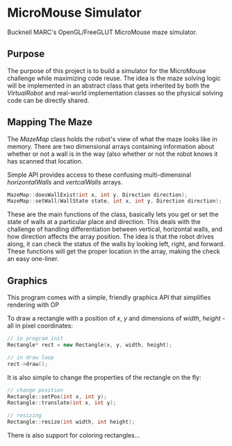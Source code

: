 MicroMouse Simulator
====================

Bucknell MARC's OpenGL/FreeGLUT MicroMouse maze simulator.

Purpose
-------
The purpose of this project is to build a simulator for the MicroMouse challenge while maximizing code reuse.  The idea is the maze solving logic will be implemented in an abstract class that gets inherited by both the *VirtualRobot* and real-world implementation classes so the physical solving code can be directly shared.

Mapping The Maze
----------------
The *MazeMap* class holds the robot's view of what the maze looks like in memory.  There are two dimensional arrays containing information about whether or not a wall is in the way (also whether or not the robot knows it has scanned that location.

Simple API provides access to these confusing multi-dimensinal *horizontalWalls* and *vertcalWalls* arrays.

```c++
MazeMap::doesWallExist(int x, int y, Direction direction);
MazeMap::setWall(WallState state, int x, int y, Direction direction);
```

These are the main functions of the class, basically lets you get or set the state of walls at a particular place and direction.  This deals with the challenge of handling differentiation between vertical, horizontal walls, and how direction affects the array position.  The idea is that the robot drives along, it can check the status of the walls by looking left, right, and forward.  These functions will get the proper location in the array, making the check an easy one-liner.

Graphics
--------
This program comes with a simple, friendly graphics API that simplifies rendering with OP

To draw a rectangle with a position of *x*, *y* and dimensions of *width*, *height* - all in pixel coordinates:

```c++
// in program init
Rectangle* rect = new Rectangle(x, y, width, height);

// in draw loop
rect->draw();
```

It is also simple to change the properties of the rectangle on the fly:

```c++
// change position
Rectangle::setPos(int x, int y);
Rectangle::translate(int x, int y);

// resizing
Rectangle::resize(int width, int height);
```

There is also support for coloring rectangles...
